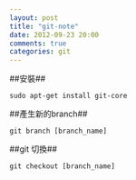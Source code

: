 ```yaml
---
layout: post
title: "git-note"
date: 2012-09-23 20:00
comments: true
categories: git
---
```


##安裝##

	sudo apt-get install git-core

##產生新的branch##

	git branch [branch_name]

##git 切換##

	git checkout [branch_name]
